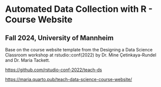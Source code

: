 # Automated Data Collection with R - Course Website
## Fall 2024, University of Mannheim

Base on the course website template from the Designing a Data Science Classroom workshop at rstudio::conf(2022) by Dr. Mine Çetinkaya-Rundel and Dr. Maria Tackett.

https://github.com/rstudio-conf-2022/teach-ds 

https://maria.quarto.pub/teach-data-science-course-website/